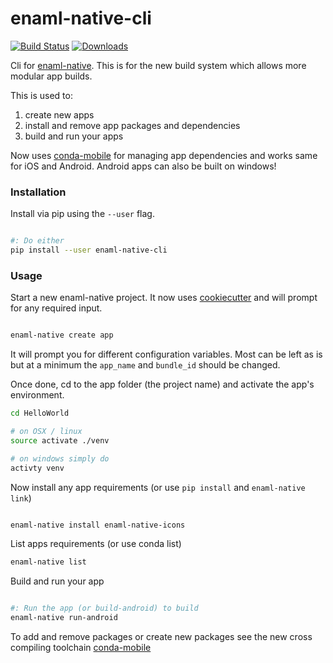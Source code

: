 # enaml-native-cli

[![Build Status](https://travis-ci.org/codelv/enaml-native-cli.svg?branch=master)](https://travis-ci.org/codelv/enaml-native-cli) [![Downloads](https://pepy.tech/badge/enaml-native-cli)](https://pepy.tech/project/enaml-native-cli)

Cli for [enaml-native](https://github.com/codelv/enaml-native). This is for the new build 
system which allows more modular app builds.
 
This is used to:
 
 1. create new apps
 2. install and remove app packages and dependencies
 3. build and run your apps 

Now uses [conda-mobile](https://github.com/codelv/conda-mobile) for managing app 
dependencies and works same for iOS and Android. Android apps can also be built 
on windows!
 
 
### Installation

Install via pip using the `--user` flag. 

```bash 

#: Do either
pip install --user enaml-native-cli


```


### Usage

Start a new enaml-native project. It now uses [cookiecutter](http://cookiecutter.readthedocs.io/) 
and will prompt for any required input.

```bash 

enaml-native create app

```

It will prompt you for different configuration variables. Most can be left
as is but at a minimum the `app_name` and `bundle_id` should be changed.

Once done, cd to the app folder (the project name) and activate the app's 
environment.

```bash 
cd HelloWorld

# on OSX / linux
source activate ./venv

# on windows simply do
activty venv

```

Now install any app requirements (or use `pip install` and `enaml-native link`)

```bash

enaml-native install enaml-native-icons

```

List apps requirements (or use conda list)

```bash
enaml-native list
```

Build and run your app

```bash

#: Run the app (or build-android) to build
enaml-native run-android

```

To add and remove packages or create new packages see the new cross compiling
toolchain [conda-mobile](https://github.com/codelv/conda-mobile)
 
